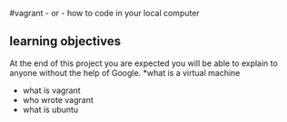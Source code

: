 #vagrant - or - how to code in your local computer
## learning objectives
At the end of this project you are expected you will be able to explain to anyone without the help of Google.
*what is a virtual machine
* what is vagrant
* who wrote vagrant
* what is ubuntu
 
